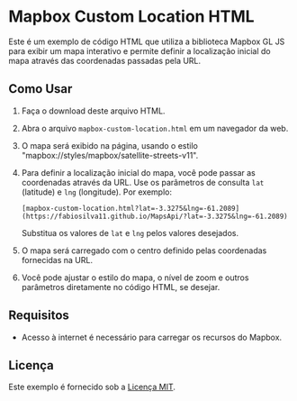 # Mapbox Custom Location HTML

Este é um exemplo de código HTML que utiliza a biblioteca Mapbox GL JS para exibir um mapa interativo e permite definir a localização inicial do mapa através das coordenadas passadas pela URL.

## Como Usar

1. Faça o download deste arquivo HTML.

2. Abra o arquivo `mapbox-custom-location.html` em um navegador da web.

3. O mapa será exibido na página, usando o estilo "mapbox://styles/mapbox/satellite-streets-v11".

4. Para definir a localização inicial do mapa, você pode passar as coordenadas através da URL. Use os parâmetros de consulta `lat` (latitude) e `lng` (longitude). Por exemplo:

   ```
   [mapbox-custom-location.html?lat=-3.3275&lng=-61.2089](https://fabiosilva11.github.io/MapsApi/?lat=-3.3275&lng=-61.2089)
   ```

   Substitua os valores de `lat` e `lng` pelos valores desejados.

5. O mapa será carregado com o centro definido pelas coordenadas fornecidas na URL.

6. Você pode ajustar o estilo do mapa, o nível de zoom e outros parâmetros diretamente no código HTML, se desejar.

## Requisitos

- Acesso à internet é necessário para carregar os recursos do Mapbox.

## Licença

Este exemplo é fornecido sob a [Licença MIT](LICENSE).
